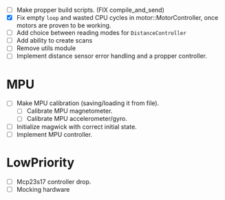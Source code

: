 - [ ] Make propper build scripts. (FIX compile_and_send)
- [x] Fix empty `loop` and wasted CPU cycles in motor::MotorController, once motors are proven to be working.
- [ ] Add choice between reading modes for `DistanceController`
- [ ] Add ability to create scans
- [ ] Remove utils module
- [ ] Implement distance sensor error handling and a propper controller.

# MPU
- [ ] Make MPU calibration (saving/loading it from file).
	- [ ] Calibrate MPU magnetometer.
	- [ ] Calibrate MPU accelerometer/gyro.

- [ ] Initialize magwick with correct initial state.
- [ ] Implement MPU controller.

# LowPriority
- [ ] Mcp23s17 controller drop.
- [ ] Mocking hardware
